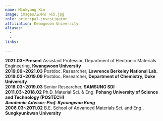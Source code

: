 ```yaml
---
name: Minkyung Kim
image: images/교수님 사진.jpg
role: principal-investigator
affiliation: Kwangwoon University
aliases:
  - 
  - 
links:
  
---
```


**2021.03~Present** Assistant Professor, Department of Electronic Materials Engineering, **Kwangwoon University**  
**2019.09~2021.03** Postdoc. Researcher, **Lawrence Berkeley National Lab.**  
**2019.03~2019.09** Postdoc. Researcher, **Department of Chemistry, Duke University**  
**2018.03~2019.03** Senior Researcher, **SAMSUNG SDI**  
**2011.03~2018.02** Ph.D. Material Sci. & Eng. **Pohang University of Science and Technology (POSTECH)**  
**_Academic Advisor: Prof. Byoungwoo Kang_**  
**2006.03~2011.02** B.E. School of Advanced Materials Sci. and Eng., **Sungkyunkwan University**
